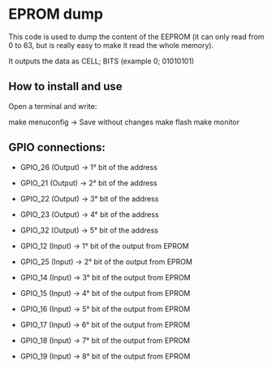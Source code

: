 # EPROM dump

This code is used to dump the content of the EEPROM (it can only read from 0 to 63, but is really easy to make it read the whole memory).

It outputs the data as CELL; BITS (example 0; 01010101)

## How to install and use

Open a terminal and write: 

make menuconfig -> Save without changes
make flash
make monitor

## GPIO connections:
* GPIO_26 (Output) -> 1° bit of the address
* GPIO_21 (Output) -> 2° bit of the address
* GPIO_22 (Output) -> 3° bit of the address
* GPIO_23 (Output) -> 4° bit of the address
* GPIO_32 (Output) -> 5° bit of the address

* GPIO_12 (Input)  -> 1° bit of the output from EPROM
* GPIO_25 (Input)  -> 2° bit of the output from EPROM
* GPIO_14 (Input)  -> 3° bit of the output from EPROM
* GPIO_15 (Input)  -> 4° bit of the output from EPROM
* GPIO_16 (Input)  -> 5° bit of the output from EPROM
* GPIO_17 (Input)  -> 6° bit of the output from EPROM
* GPIO_18 (Input)  -> 7° bit of the output from EPROM
* GPIO_19 (Input)  -> 8° bit of the output from EPROM
